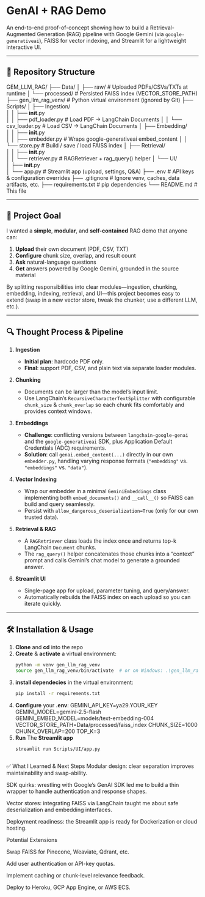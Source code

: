 # GenAI + RAG Demo

An end-to-end proof-of-concept showing how to build a Retrieval-Augmented Generation (RAG) pipeline with Google Gemini (via `google-generativeai`), FAISS for vector indexing, and Streamlit for a lightweight interactive UI. 

---


## 📁 Repository Structure

GEM_LLM_RAG/
├── Data/
│   ├── raw/                      # Uploaded PDFs/CSVs/TXTs at runtime
│   └── processed/                # Persisted FAISS index (VECTOR_STORE_PATH)
├── gen_llm_rag_venv/             # Python virtual environment (ignored by Git)
├── Scripts/
│   ├── Ingestion/                
│   │   ├── __init__.py           
│   │   ├── pdf_loader.py         # Load PDF → LangChain Documents
│   │   └── csv_loader.py         # Load CSV → LangChain Documents
│   ├── Embedding/                
│   │   ├── __init__.py           
│   │   ├── embedder.py           # Wraps google-generativeai embed_content
│   │   └── store.py              # Build / save / load FAISS index
│   ├── Retrieval/                
│   │   ├── __init__.py           
│   │   └── retriever.py          # RAGRetriever + rag_query() helper
│   └── UI/                       
│       ├── __init__.py           
│       └── app.py                # Streamlit app (upload, settings, Q&A)
├── .env                          # API keys & configuration overrides
├── .gitignore                    # Ignore venv, caches, data artifacts, etc.
├── requirements.txt              # pip dependencies
└── README.md                     # This file




---

## 🎯 Project Goal

I wanted a **simple**, **modular**, and **self-contained** RAG demo that anyone can:

1. **Upload** their own document (PDF, CSV, TXT)  
2. **Configure** chunk size, overlap, and result count  
3. **Ask** natural-language questions  
4. **Get** answers powered by Google Gemini, grounded in the source material  

By splitting responsibilities into clear modules—ingestion, chunking, embedding, indexing, retrieval, and UI—this project becomes easy to extend (swap in a new vector store, tweak the chunker, use a different LLM, etc.).  

---

## 🔍 Thought Process & Pipeline

1. **Ingestion**  
   - **Initial plan**: hardcode PDF only.  
   - **Final**: support PDF, CSV, and plain text via separate loader modules.

2. **Chunking**  
   - Documents can be larger than the model’s input limit.  
   - Use LangChain’s `RecursiveCharacterTextSplitter` with configurable `chunk_size` & `chunk_overlap` so each chunk fits comfortably and provides context windows.

3. **Embeddings**  
   - **Challenge**: conflicting versions between `langchain-google-genai` and the `google-generativeai` SDK, plus Application Default Credentials (ADC) requirements.  
   - **Solution**: call `genai.embed_content(...)` directly in our own `embedder.py`, handling varying response formats (`"embedding"` vs. `"embeddings"` vs. `"data"`).

4. **Vector Indexing**  
   - Wrap our embedder in a minimal `GeminiEmbeddings` class implementing both `embed_documents()` and `__call__()` so FAISS can build and query seamlessly.  
   - Persist with `allow_dangerous_deserialization=True` (only for our own trusted data).

5. **Retrieval & RAG**  
   - A `RAGRetriever` class loads the index once and returns top-k LangChain `Document` chunks.  
   - The `rag_query()` helper concatenates those chunks into a “context” prompt and calls Gemini’s chat model to generate a grounded answer.

6. **Streamlit UI**  
   - Single-page app for upload, parameter tuning, and query/answer.  
   - Automatically rebuilds the FAISS index on each upload so you can iterate quickly.

---

## 🛠️ Installation & Usage

1. **Clone** and **cd** into the repo  
2. **Create** & **activate** a virtual environment:
   ```bash
   python -m venv gen_llm_rag_venv
   source gen_llm_rag_venv/bin/activate  # or on Windows: .\gen_llm_rag_venv\Scripts\activat
3. **install dependecies** in the virtual environment:
    ```bash
    pip install -r requirements.txt
4. **Configure** your **.env**:
    GEMINI_API_KEY=ya29.YOUR_KEY
    GEMINI_MODEL=gemini-2.5-flash
    GEMINI_EMBED_MODEL=models/text-embedding-004
    VECTOR_STORE_PATH=Data/processed/faiss_index
    CHUNK_SIZE=1000
    CHUNK_OVERLAP=200
    TOP_K=3
5. **Run** The **Streamlit app**
    ```bash
    streamlit run Scripts/UI/app.py



✅ What I Learned & Next Steps
Modular design: clear separation improves maintainability and swap-ability.

SDK quirks: wrestling with Google’s GenAI SDK led me to build a thin wrapper to handle authentication and response shapes.

Vector stores: integrating FAISS via LangChain taught me about safe deserialization and embedding interfaces.

Deployment readiness: the Streamlit app is ready for Dockerization or cloud hosting.

Potential Extensions

Swap FAISS for Pinecone, Weaviate, Qdrant, etc.

Add user authentication or API-key quotas.

Implement caching or chunk-level relevance feedback.

Deploy to Heroku, GCP App Engine, or AWS ECS.